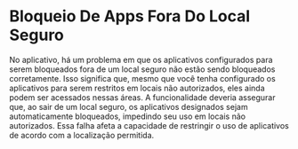 # Bloqueio De Apps Fora Do Local Seguro

No aplicativo, há um problema em que os aplicativos configurados para serem bloqueados fora de um local seguro não estão sendo bloqueados corretamente. Isso significa que, mesmo que você tenha configurado os aplicativos para serem restritos em locais não autorizados, eles ainda podem ser acessados nessas áreas. A funcionalidade deveria assegurar que, ao sair de um local seguro, os aplicativos designados sejam automaticamente bloqueados, impedindo seu uso em locais não autorizados. Essa falha afeta a capacidade de restringir o uso de aplicativos de acordo com a localização permitida.
